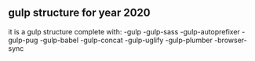 ## gulp structure for year 2020
it is a gulp structure complete with:
-gulp
-gulp-sass
-gulp-autoprefixer
-gulp-pug
-gulp-babel
-gulp-concat
-gulp-uglify
-gulp-plumber
-browser-sync
